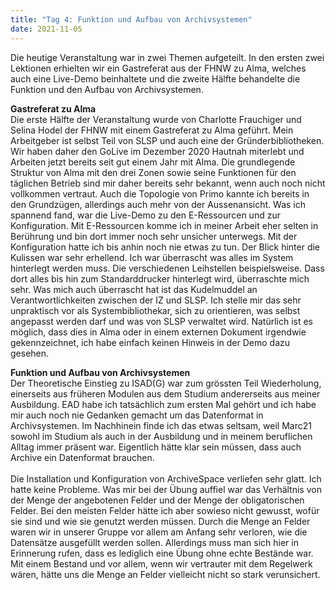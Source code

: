```yaml
---
title: "Tag 4: Funktion und Aufbau von Archivsystemen"
date: 2021-11-05
---
```


Die heutige Veranstaltung war in zwei Themen aufgeteilt. In den ersten zwei Lektionen erhielten wir ein Gastreferat aus der FHNW zu  Alma, welches auch eine Live-Demo beinhaltete und die zweite Hälfte behandelte die Funktion und den Aufbau von Archivsystemen. <br>

**Gastreferat zu Alma** <br>
Die erste Hälfte der Veranstaltung wurde von Charlotte Frauchiger und Selina Hodel der FHNW mit einem Gastreferat zu Alma geführt. 
Mein Arbeitgeber ist selbst Teil von SLSP und auch eine der Gründerbibliotheken. Wir haben daher den GoLive im Dezember 2020 Hautnah miterlebt und Arbeiten jetzt bereits seit gut einem Jahr mit Alma. Die grundlegende Struktur von Alma mit den drei Zonen sowie seine Funktionen für den täglichen Betrieb sind mir daher bereits sehr bekannt, wenn auch noch nicht vollkommen vertraut. Auch die Topologie von Primo kannte ich bereits in den Grundzügen, allerdings auch mehr von der Aussenansicht. Was ich spannend fand, war die Live-Demo zu den E-Ressourcen und zur Konfiguration. Mit E-Ressourcen komme ich in meiner Arbeit eher selten in Berührung und bin dort immer noch sehr unsicher unterwegs. Mit der Konfiguration hatte ich bis anhin noch nie etwas zu tun. Der Blick hinter die Kulissen war sehr erhellend. Ich war überrascht was alles im System hinterlegt werden muss. Die verschiedenen Leihstellen beispielsweise. Dass dort alles bis hin zum Standarddrucker hinterlegt wird, überraschte mich sehr. Was mich auch überrascht hat ist das Kudelmuddel an Verantwortlichkeiten zwischen der IZ und SLSP. Ich stelle mir das sehr unpraktisch vor als Systembibliothekar, sich zu orientieren, was selbst angepasst werden darf und was von SLSP verwaltet wird. Natürlich ist es möglich, dass dies in Alma oder in einem externen Dokument irgendwie gekennzeichnet, ich habe einfach keinen Hinweis in der Demo dazu gesehen. <br>

**Funktion und Aufbau von Archivsystemen** <br>
Der Theoretische Einstieg zu ISAD(G) war zum grössten Teil Wiederholung, einerseits aus früheren Modulen aus dem Studium andererseits aus meiner Ausbildung. EAD habe ich tatsächlich zum ersten Mal gehört und ich habe mir auch noch nie Gedanken gemacht um das Datenformat in Archivsystemen. Im Nachhinein finde ich das etwas seltsam, weil Marc21 sowohl im Studium als auch in der Ausbildung und in meinem beruflichen Alltag immer präsent war. Eigentlich hätte klar sein müssen, dass auch Archive ein Datenformat brauchen. 
<br><br>
Die Installation und Konfiguration von ArchiveSpace verliefen sehr glatt. Ich hatte keine Probleme. Was mir bei der Übung auffiel war das Verhältnis von der Menge der angebotenen Felder und der Menge der obligatorischen Felder. Bei den meisten Felder hätte ich aber sowieso nicht gewusst, wofür sie sind und wie sie genutzt werden müssen. Durch die Menge an Felder waren wir in unserer Gruppe vor allem am Anfang sehr verloren, wie die Datensätze ausgefüllt werden sollen. Allerdings muss man sich hier in Erinnerung rufen, dass es lediglich eine Übung ohne echte Bestände war. Mit einem Bestand und vor allem, wenn wir vertrauter mit dem Regelwerk wären, hätte uns die Menge an Felder vielleicht nicht so stark verunsichert. 
